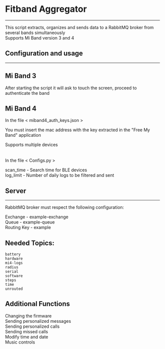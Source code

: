 # Fitband Aggregator
--------------------------------------------------------

This script extracts, organizes and sends data to a
RabbitMQ broker from several bands simultaneously
\
Supports Mi Band version 3 and 4

## Configuration and usage
--------------------------------------------------------

## Mi Band 3       

After starting the script it will ask
to touch the screen, proceed to authenticate the band

## Mi Band 4      

In the file  < miband4_auth_keys.json >                                                       

You must insert the mac address with the key extracted in the "Free My Band" application  

Supports multiple devices              
\
\
In the file  < Configs.py >                                      
                        
scan_time   -   Search time for BLE devices                                                         
log_limit   -   Number of daily logs to be filtered and sent      


## Server
--------------------------------------------------------

RabbitMQ broker must respect the following configuration:           

Exchange    -  example-exchange                                 
Queue       -  example-queue                                    
Routing Key -  example                                          
                                                                    
## Needed Topics:                                                    
    battery                                                   
    hardware                                                        
    mi4-logs                                                        
    radius                                                          
    serial                                                          
    software                                                        
    steps                                                           
    time                                                            
    unrouted                                                        

##  Additional Functions

Changing the firmware           \
Sending personalized messages   \
Sending personalized calls      \
Sending missed calls            \
Modify time and date            \
Music controls                  
